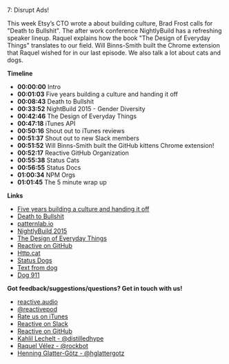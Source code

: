 7: Disrupt Ads!

This week Etsy’s CTO wrote a about building culture, Brad Frost calls for "Death to Bullshit". The after work conference NightlyBuild has a refreshing speaker lineup. Raquel explains how the book "The Design of Everyday Things" translates to our field. Will Binns-Smith built the Chrome extension that Raquel wished for in our last episode. We also talk a lot about cats and dogs.

**Timeline**

 - **00:00:00** Intro
 - **00:01:03** Five years building a culture and handing it off
 - **00:08:43** Death to Bullshit
 - **00:33:52** NightBuild 2015 - Gender Diversity
 - **00:42:46** The Design of Everyday Things
 - **00:47:18** iTunes API
 - **00:50:16** Shout out to iTunes reviews
 - **00:51:37** Shout out to new Slack members
 - **00:51:52** Will Binns-Smith built the GitHub kittens Chrome extension!
 - **00:52:17** Reactive GitHub Organization
 - **00:55:38** Status Cats
 - **00:56:55** Status Docs
 - **01:00:34** NPM Orgs
 - **01:01:45** The 5 minute wrap up

**Links**

 - [Five years building a culture and handing it off](http://laughingmeme.org/2015/08/31/five-years-building-a-culture-and-handing-it-off/)
 - [Death to Bullshit](http://deathtobullshit.com/)
 - [patternlab.io](http://patternlab.io)
 - [NightlyBuild 2015](http://www.nightlybuild.io/#speakers)
 - [The Design of Everyday Things](http://www.amazon.com/Design-Everyday-Things-Revised-Expanded/dp/0465050654/ref=sr_1_1?ie=UTF8&qid=1441212210&sr=8-1&keywords=the+design+of+everyday+things)
 - [Reactive on GitHub](https://github.com/reactivepod)
 - [Http.cat](https://http.cat/)
 - [Status Dogs](http://httpstatusdogs.com/)
 - [Text from dog](http://textfromdog.tumblr.com/)
 - [Dog 911](https://twitter.com/Reverend_Scott/status/634751293433749504)

**Got feedback/suggestions/questions? Get in touch with us!**

 - [reactive.audio][1]
 - [@reactivepod][2]
 - [Rate us on iTunes][7]
 - [Reactive on Slack][6]
 - [Reactive on GitHub][8]
 - [Kahlil Lechelt - @distilledhype][3]
 - [Raquel Vélez - @rockbot][4]
 - [Henning Glatter-Götz - @hglattergotz][5]

[1]: http://reactive.audio "Reactive on the web"
[2]: https://twitter.com/reactivepod "Send us your feedback"
[3]: https://twitter.com/distilledhype "Ping me on Twitter"
[4]: https://twitter.com/rockbot "The best way to get in touch with me ... don't even try email"
[5]: https://twitter.com/hglattergotz "Ping me on Twitter"
[6]: https://reactive-slack.herokuapp.com/ "Reactive on Slack"
[7]: https://itunes.apple.com/us/podcast/reactive/id1020286000 "Rate us on iTunes"
[8]: https://github.com/reactivepod "Reactive GitHub Org"
